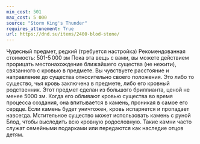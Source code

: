 ```yaml
---
min_cost: 501
max_cost: 5 000
source: "Storm King's Thunder"
requires_attunement: True
url: https://dnd.su/items/2400-blod-stone/
---
```


Чудесный предмет, редкий (требуется настройка)
Рекомендованная стоимость: 501-5 000 зм
Пока эта вещь с вами, вы можете действием прорицать местонахождение ближайшего существа (не нежити), связанного с кровью в предмете. Вы чувствуете расстояние и направление до существа относительно своего положения. Это либо то существо, чья кровь заключена в предмете, либо его кровный родственник.
Этот предмет сделан из большого бриллианта, ценой не менее 5000 зм. Когда его обливают кровью существа во время процесса создания, она впитывается в камень, проникая в самое его сердце. Если камень будет уничтожен, кровь испаряется и пропадает навсегда. Мстительное существо может использовать камень с руной Блод, чтобы выследить всю кровную родословную. Такие камни часто служат семейными подарками или передаются как наследие отцов детям.